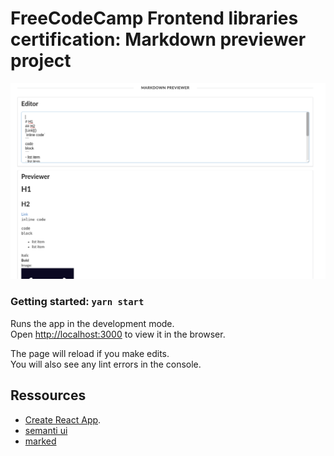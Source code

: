
# FreeCodeCamp Frontend libraries certification: Markdown previewer project
![Screenshot](./public/screenshot.png)
### Getting started: `yarn start`
Runs the app in the development mode.<br />
Open [http://localhost:3000](http://localhost:3000) to view it in the browser.

The page will reload if you make edits.<br />
You will also see any lint errors in the console.
## Ressources
- [Create React App](https://github.com/facebook/create-react-app).
- [semanti ui](https://react.semantic-ui.com/)
- [marked](https://github.com/markedjs/marked)
